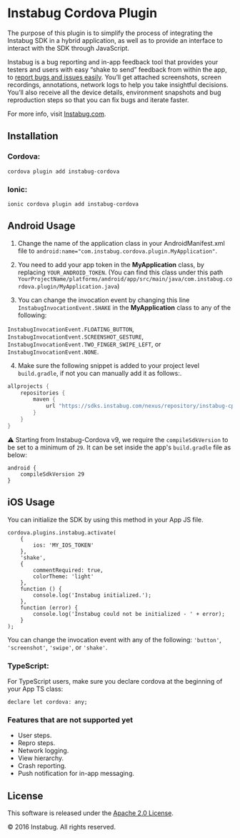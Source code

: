 # Instabug Cordova Plugin

The purpose of this plugin is to simplify the process of integrating the Instabug SDK in a hybrid application, as well as to provide an interface to interact with the SDK through JavaScript.

Instabug is a bug reporting and in-app feedback tool that provides your testers and users with easy “shake to send” feedback from within the app, to [report bugs and issues easily](https://instabug.com/bug-reporting). You’ll get attached screenshots, screen recordings, annotations, network logs to help you take insightful decisions. You’ll also receive all the device details, environment snapshots and bug reproduction steps so that you can fix bugs and iterate faster.

For more info, visit [Instabug.com](https://instabug.com).

## Installation

### Cordova:

```
cordova plugin add instabug-cordova
```

### Ionic:

```
ionic cordova plugin add instabug-cordova
```

## Android Usage

1. Change the name of the application class in your AndroidManifest.xml file to `android:name="com.instabug.cordova.plugin.MyApplication"`.

2. You need to add your app token in the **MyApplication** class, by replacing `YOUR_ANDROID_TOKEN`. (You can find this class under this path `YourProjectName/platforms/android/app/src/main/java/com.instabug.cordova.plugin/MyApplication.java`)

3. You can change the invocation event by changing this line `InstabugInvocationEvent.SHAKE` in the **MyApplication** class to any of the following:

`InstabugInvocationEvent.FLOATING_BUTTON`, `InstabugInvocationEvent.SCREENSHOT_GESTURE`, `InstabugInvocationEvent.TWO_FINGER_SWIPE_LEFT`, or `InstabugInvocationEvent.NONE`.

4.  Make sure the following snippet is added to your project level `build.gradle`, if not you can manually add it as follows:.

```dart
allprojects {
    repositories {
        maven {
            url "https://sdks.instabug.com/nexus/repository/instabug-cp"
        }
    }
}
```

⚠️ Starting from Instabug-Cordova v9, we require the `compileSdkVersion` to be set to a minimum of `29`. It can be set inside the app's `build.gradle` file as below:  

	android {
	    compileSdkVersion 29
	}

## iOS Usage

You can initialize the SDK by using this method in your App JS file.

```
cordova.plugins.instabug.activate(
    {
        ios: 'MY_IOS_TOKEN'
    },
    'shake',
    {
    	commentRequired: true,
    	colorTheme: 'light'
    },
    function () {
        console.log('Instabug initialized.');
    },
    function (error) {
        console.log('Instabug could not be initialized - ' + error);
    }
);
```

You can change the invocation event with any of the following: `'button'`, `'screenshot'`, `'swipe'`, or `'shake'`.


### TypeScript:
For TypeScript users, make sure you declare cordova at the beginning of your App TS class:

	declare let cordova: any;

### Features that are not supported yet
- User steps.
- Repro steps.
- Network logging.
- View hierarchy.
- Crash reporting.
- Push notification for in-app messaging.

## License

This software is released under the <a href="http://opensource.org/licenses/Apache-2.0">Apache 2.0 License</a>.

© 2016 Instabug. All rights reserved.
